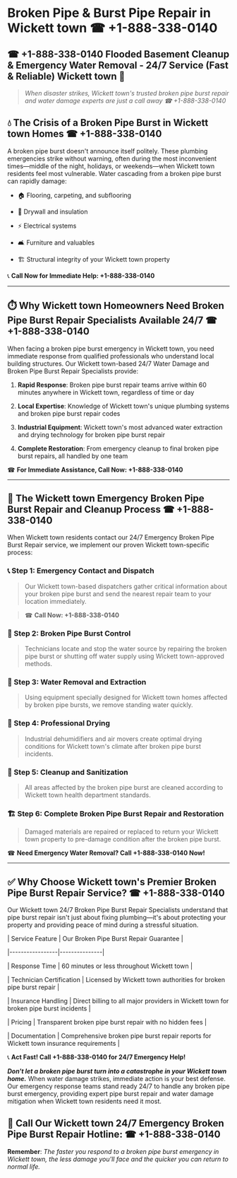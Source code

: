 # Broken Pipe & Burst Pipe Repair in Wickett town ☎ +1-888-338-0140  
## ☎ +1-888-338-0140 Flooded Basement Cleanup & Emergency Water Removal - 24/7 Service (Fast & Reliable) Wickett town 🚨  

> *When disaster strikes, Wickett town's trusted broken pipe burst repair and water damage experts are just a call away ☎ +1-888-338-0140*  

## 💧 The Crisis of a Broken Pipe Burst in Wickett town Homes ☎ +1-888-338-0140  

A broken pipe burst doesn't announce itself politely. These plumbing emergencies strike without warning, often during the most inconvenient times—middle of the night, holidays, or weekends—when Wickett town residents feel most vulnerable. Water cascading from a broken pipe burst can rapidly damage:  

* 🏠 Flooring, carpeting, and subflooring  
* 🧱 Drywall and insulation  
* ⚡ Electrical systems  
* 🛋️ Furniture and valuables  
* 🏗️ Structural integrity of your Wickett town property  

📞 **Call Now for Immediate Help: +1-888-338-0140**  

---  

## ⏱️ Why Wickett town Homeowners Need Broken Pipe Burst Repair Specialists Available 24/7 ☎ +1-888-338-0140  

When facing a broken pipe burst emergency in Wickett town, you need immediate response from qualified professionals who understand local building structures. Our Wickett town-based 24/7 Water Damage and Broken Pipe Burst Repair Specialists provide:  

1. **Rapid Response**: Broken pipe burst repair teams arrive within 60 minutes anywhere in Wickett town, regardless of time or day  
2. **Local Expertise**: Knowledge of Wickett town's unique plumbing systems and broken pipe burst repair codes  
3. **Industrial Equipment**: Wickett town's most advanced water extraction and drying technology for broken pipe burst repair  
4. **Complete Restoration**: From emergency cleanup to final broken pipe burst repairs, all handled by one team  

☎ **For Immediate Assistance, Call Now: +1-888-338-0140**  

---  

## 🔧 The Wickett town Emergency Broken Pipe Burst Repair and Cleanup Process ☎ +1-888-338-0140  

When Wickett town residents contact our 24/7 Emergency Broken Pipe Burst Repair service, we implement our proven Wickett town-specific process:  

### 📞 Step 1: Emergency Contact and Dispatch  
> Our Wickett town-based dispatchers gather critical information about your broken pipe burst and send the nearest repair team to your location immediately.  
> ☎ **Call Now: +1-888-338-0140**  

### 🚿 Step 2: Broken Pipe Burst Control  
> Technicians locate and stop the water source by repairing the broken pipe burst or shutting off water supply using Wickett town-approved methods.  

### 🌊 Step 3: Water Removal and Extraction  
> Using equipment specially designed for Wickett town homes affected by broken pipe bursts, we remove standing water quickly.  

### 💨 Step 4: Professional Drying  
> Industrial dehumidifiers and air movers create optimal drying conditions for Wickett town's climate after broken pipe burst incidents.  

### 🧼 Step 5: Cleanup and Sanitization  
> All areas affected by the broken pipe burst are cleaned according to Wickett town health department standards.  

### 🏗️ Step 6: Complete Broken Pipe Burst Repair and Restoration  
> Damaged materials are repaired or replaced to return your Wickett town property to pre-damage condition after the broken pipe burst.  

☎ **Need Emergency Water Removal? Call +1-888-338-0140 Now!**  

---  

## ✅ Why Choose Wickett town's Premier Broken Pipe Burst Repair Service? ☎ +1-888-338-0140  

Our Wickett town 24/7 Broken Pipe Burst Repair Specialists understand that pipe burst repair isn't just about fixing plumbing—it's about protecting your property and providing peace of mind during a stressful situation.  

| Service Feature | Our Broken Pipe Burst Repair Guarantee |  
|-----------------|---------------|  
| Response Time | 60 minutes or less throughout Wickett town |  
| Technician Certification | Licensed by Wickett town authorities for broken pipe burst repair |  
| Insurance Handling | Direct billing to all major providers in Wickett town for broken pipe burst incidents |  
| Pricing | Transparent broken pipe burst repair with no hidden fees |  
| Documentation | Comprehensive broken pipe burst repair reports for Wickett town insurance requirements |  

📞 **Act Fast! Call +1-888-338-0140 for 24/7 Emergency Help!**  

***Don't let a broken pipe burst turn into a catastrophe in your Wickett town home.*** When water damage strikes, immediate action is your best defense. Our emergency response teams stand ready 24/7 to handle any broken pipe burst emergency, providing expert pipe burst repair and water damage mitigation when Wickett town residents need it most.  

## 📱 Call Our Wickett town 24/7 Emergency Broken Pipe Burst Repair Hotline: ☎ +1-888-338-0140  

**Remember**: *The faster you respond to a broken pipe burst emergency in Wickett town, the less damage you'll face and the quicker you can return to normal life.*